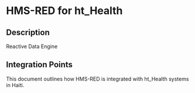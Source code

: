 # HMS-RED for ht_Health

## Description

Reactive Data Engine

## Integration Points

This document outlines how HMS-RED is integrated with ht_Health systems in Haiti.
